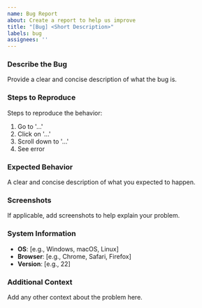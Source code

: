 ```yaml
---
name: Bug Report
about: Create a report to help us improve
title: "[Bug] <Short Description>"
labels: bug
assignees: ''
---
```


### Describe the Bug
Provide a clear and concise description of what the bug is.

### Steps to Reproduce
Steps to reproduce the behavior:
1. Go to '...'
2. Click on '...'
3. Scroll down to '...'
4. See error

### Expected Behavior
A clear and concise description of what you expected to happen.

### Screenshots
If applicable, add screenshots to help explain your problem.

### System Information
- **OS**: [e.g., Windows, macOS, Linux]
- **Browser**: [e.g., Chrome, Safari, Firefox]
- **Version**: [e.g., 22]

### Additional Context
Add any other context about the problem here.
